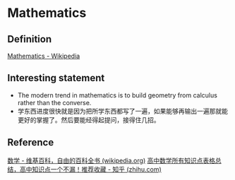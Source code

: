 # Mathematics
## Definition
[Mathematics - Wikipedia](https://en.wikipedia.org/wiki/Mathematics)

## Interesting statement
- The modern trend in mathematics is to build geometry from calculus rather than the converse.
- 学东西进度很快就是因为把所学东西都写了一遍，如果能够再输出一遍那就能更好的掌握了。然后要能经得起提问，接得住几招。

## Reference
[数学 - 维基百科，自由的百科全书 (wikipedia.org)](https://zh.wikipedia.org/zh/%E6%95%B0%E5%AD%A6)
[高中数学所有知识点表格总结，高中知识点一个不漏！推荐收藏 - 知乎 (zhihu.com)](https://zhuanlan.zhihu.com/p/157528129)

